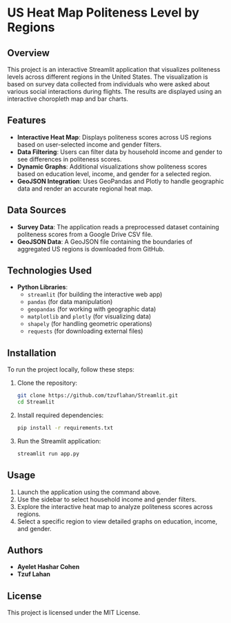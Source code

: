 # US Heat Map Politeness Level by Regions

## Overview
This project is an interactive Streamlit application that visualizes politeness levels across different regions in the United States. The visualization is based on survey data collected from individuals who were asked about various social interactions during flights. The results are displayed using an interactive choropleth map and bar charts.

## Features
- **Interactive Heat Map**: Displays politeness scores across US regions based on user-selected income and gender filters.
- **Data Filtering**: Users can filter data by household income and gender to see differences in politeness scores.
- **Dynamic Graphs**: Additional visualizations show politeness scores based on education level, income, and gender for a selected region.
- **GeoJSON Integration**: Uses GeoPandas and Plotly to handle geographic data and render an accurate regional heat map.

## Data Sources
- **Survey Data**: The application reads a preprocessed dataset containing politeness scores from a Google Drive CSV file.
- **GeoJSON Data**: A GeoJSON file containing the boundaries of aggregated US regions is downloaded from GitHub.

## Technologies Used
- **Python Libraries**:
  - `streamlit` (for building the interactive web app)
  - `pandas` (for data manipulation)
  - `geopandas` (for working with geographic data)
  - `matplotlib` and `plotly` (for visualizing data)
  - `shapely` (for handling geometric operations)
  - `requests` (for downloading external files)

## Installation
To run the project locally, follow these steps:
1. Clone the repository:
   ```bash
   git clone https://github.com/tzuflahan/Streamlit.git
   cd Streamlit
   ```
2. Install required dependencies:
   ```bash
   pip install -r requirements.txt
   ```
3. Run the Streamlit application:
   ```bash
   streamlit run app.py
   ```

## Usage
1. Launch the application using the command above.
2. Use the sidebar to select household income and gender filters.
3. Explore the interactive heat map to analyze politeness scores across regions.
4. Select a specific region to view detailed graphs on education, income, and gender.

## Authors
- **Ayelet Hashar Cohen**
- **Tzuf Lahan**

## License
This project is licensed under the MIT License.

